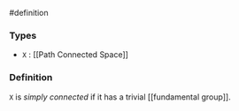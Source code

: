 #definition
### Types
- `X` : [[Path Connected Space]]
### Definition
`X` is *simply connected* if it has a trivial [[fundamental group]].